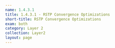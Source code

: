 ```yaml
---
name: 1.4.3.1
title: 1.4.3.1 - RSTP Convergence Optimizations
short-title: RSTP Convergence Optimizations
exam: both
category: Layer 2
collection: Layer2
layout: page
---
```

